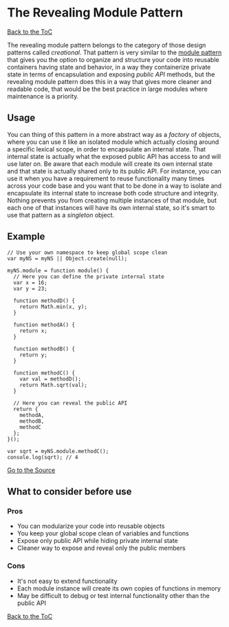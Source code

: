 # The Revealing Module Pattern #

[Back to the ToC](../../../)

The revealing module pattern belongs to the category of those design patterns called *creational*. That pattern is very similar to the [module pattern](../../module/) that gives you the option to organize and structure your code into reusable containers having state and behavior, in a way they containerize private state in terms of encapsulation and exposing *public API* methods, but the revealing module pattern does this in a way that gives more cleaner and readable code, that would be the best practice in large modules where maintenance is a priority.

## Usage ##

You can thing of this pattern in a more abstract way as a *factory* of objects, where you can use it like an isolated module which actually closing around a specific lexical scope, in order to encapsulate an internal state. That internal state is actually what the exposed public API has access to and will use later on. Be aware that each module will create its own internal state and that state is actually shared only to its public API. For instance, you can use it when you have a requirement to reuse functionality many times across your code base and you want that to be done in a way to isolate and encapsulate its internal state to increase both code structure and integrity. Nothing prevents you from creating multiple instances of that module, but each one of that instances will have its own internal state, so it's smart to use that pattern as a *singleton* object.

## Example ##

```
// Use your own namespace to keep global scope clean
var myNS = myNS || Object.create(null);

myNS.module = function module() {
  // Here you can define the private internal state
  var x = 16;
  var y = 23;

  function methodD() {
    return Math.min(x, y);
  }

  function methodA() {
    return x;
  }

  function methodB() {
    return y;
  }

  function methodC() {
    var val = methodD();
    return Math.sqrt(val);
  }

  // Here you can reveal the public API
  return {
    methodA,
    methodB,
    methodC
  };
}();

var sqrt = myNS.module.methodC();
console.log(sqrt); // 4
```

[Go to the Source](index.js)

## What to consider before use ##

### Pros ###
* You can modularize your code into reusable objects
* You keep your global scope clean of variables and functions
* Expose only public API while hiding private internal state
* Cleaner way to expose and reveal only the public members

### Cons ###
* It's not easy to extend functionality
* Each module instance will create its own copies of functions in memory
* May be difficult to debug or test internal functionality other than the public API

[Back to the ToC](../../../)
